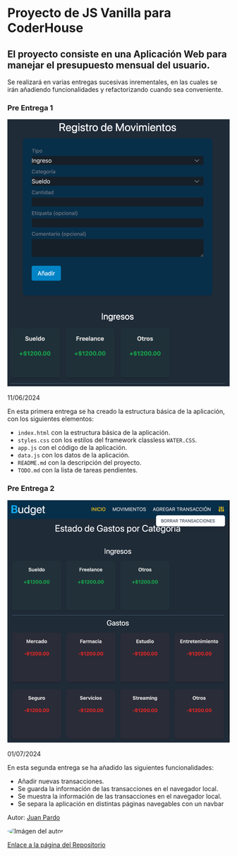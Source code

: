 # Proyecto de JS Vanilla para CoderHouse

## El proyecto consiste en una Aplicación Web para manejar el presupuesto mensual del usuario.

Se realizará en varias entregas sucesivas inrementales, en las cuales se irán añadiendo funcionalidades y refactorizando cuando sea conveniente.

### Pre Entrega 1

[//]: # (captura)

![Captura de la Pre Entrega 1](https://raw.githubusercontent.com/JuaniPardo/Budget/main/assets/images/Screen%20Pre-entrega1.png)

11/06/2024

En esta primera entrega se ha creado la estructura básica de la aplicación, con los siguientes elementos:

- `index.html` con la estructura básica de la aplicación.
- `styles.css` con los estilos del framework classless `WATER.CSS`.
- `app.js` con el código de la aplicación.
- `data.js` con los datos de la aplicación.
- `README.md` con la descripción del proyecto.
- `TODO.md` con la lista de tareas pendientes.

[//]: # (### Entrega 2)
### Pre Entrega 2

[//]: # (captura)
![Captura de la Pre Entrega 2](https://github.com/JuaniPardo/Budget/blob/main/assets/images/Screen%20Pre-Entrega2.png?raw=true)

01/07/2024

En esta segunda entrega se ha añadido las siguientes funcionalidades:
- Añadir nuevas transacciones.
- Se guarda la información de las transacciones en el navegador local.
- Se muestra la información de las transacciones en el navegador local.
- Se separa la aplicación en distintas páginas navegables con un navbar




Autor: [Juan Pardo](https://github.com/JuaniPardo)


<img src="https://avatars.githubusercontent.com/u/118234203?v=4" alt="Imágen del autor" style="width:200px; height:200px; border-radius:50%;">


[Enlace a la página del Repositorio](https://github.com/JuaniPardo/Budget)
